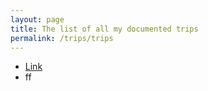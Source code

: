 ```yaml
---
layout: page
title: The list of all my documented trips
permalink: /trips/trips
---
```


- [Link](/trips/trip1)
- ff
